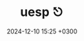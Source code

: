 ---
layout: post
title: uesp ⎋
date: 2024-12-10 15:25 +0300
categories: archive
permalink: \uesp.net
hidden: true
---